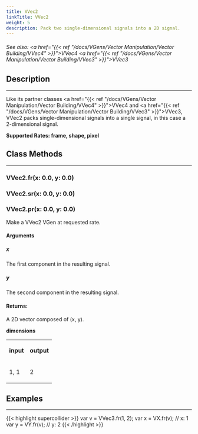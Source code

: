 ```yaml
---
title: VVec2
linkTitle: VVec2
weight: 5
description: Pack two single-dimensional signals into a 2D signal.
---
```

<!-- generated file, please edit the original .schelp file(in the Scintillator repository) and then run schelpToMarkDown.scdscript to regenerate. -->
###### See also: <a href="{{< ref "/docs/VGens/Vector Manipulation/Vector Building/VVec4" >}}">VVec4</a> <a href="{{< ref "/docs/VGens/Vector Manipulation/Vector Building/VVec3" >}}">VVec3</a> 



## Description
---



Like its partner classes <a href="{{< ref "/docs/VGens/Vector Manipulation/Vector Building/VVec4" >}}">VVec4</a> and <a href="{{< ref "/docs/VGens/Vector Manipulation/Vector Building/VVec3" >}}">VVec3</a>, VVec2 packs single-dimensional signals into a single signal, in this case a 2-dimensional signal.



<strong>Supported Rates: frame, shape, pixel</strong>



## Class Methods
---



### VVec2.fr(x: 0.0, y: 0.0)



### VVec2.sr(x: 0.0, y: 0.0)



### VVec2.pr(x: 0.0, y: 0.0)



Make a VVec2 VGen at requested rate.



#### Arguments

##### x



The first component in the resulting signal.



##### y



The second component in the resulting signal.





#### Returns:



A 2D vector composed of (x, y).



<strong>dimensions</strong>


<table>
<tr><td>

<strong>input</strong>

</td><td>

<strong>output</strong>

</td></tr>
<tr><td>

1, 1

</td><td>

2

</td></tr>

</table>


## Examples
---



{{< highlight supercollider >}}
var v = VVec3.fr(1, 2);
var x = VX.fr(v); // x: 1
var y = VY.fr(v); // y: 2
{{< /highlight >}}





